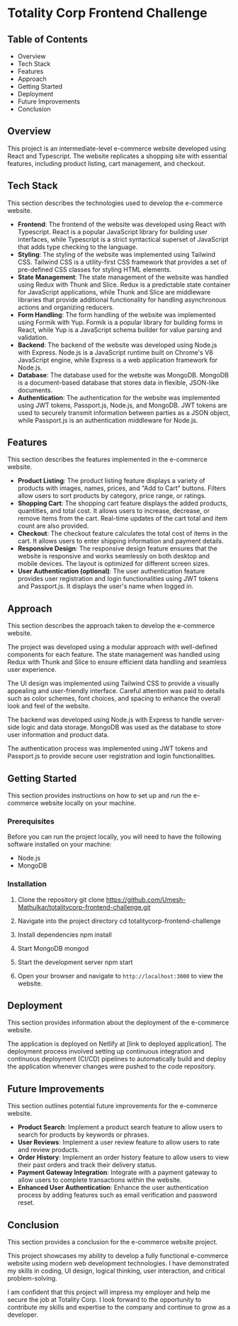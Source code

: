 # Totality Corp Frontend Challenge

## Table of Contents

- Overview
- Tech Stack
- Features
- Approach
- Getting Started
- Deployment
- Future Improvements
- Conclusion

## Overview

This project is an intermediate-level e-commerce website developed using React and Typescript. The website replicates a shopping site with essential features, including product listing, cart management, and checkout.

## Tech Stack

This section describes the technologies used to develop the e-commerce website.

- **Frontend**: The frontend of the website was developed using React with Typescript. React is a popular JavaScript library for building user interfaces, while Typescript is a strict syntactical superset of JavaScript that adds type checking to the language.
- **Styling**: The styling of the website was implemented using Tailwind CSS. Tailwind CSS is a utility-first CSS framework that provides a set of pre-defined CSS classes for styling HTML elements.
- **State Management**: The state management of the website was handled using Redux with Thunk and Slice. Redux is a predictable state container for JavaScript applications, while Thunk and Slice are middleware libraries that provide additional functionality for handling asynchronous actions and organizing reducers.
- **Form Handling**: The form handling of the website was implemented using Formik with Yup. Formik is a popular library for building forms in React, while Yup is a JavaScript schema builder for value parsing and validation.
- **Backend**: The backend of the website was developed using Node.js with Express. Node.js is a JavaScript runtime built on Chrome's V8 JavaScript engine, while Express is a web application framework for Node.js.
- **Database**: The database used for the website was MongoDB. MongoDB is a document-based database that stores data in flexible, JSON-like documents.
- **Authentication**: The authentication for the website was implemented using JWT tokens, Passport.js, Node.js, and MongoDB. JWT tokens are used to securely transmit information between parties as a JSON object, while Passport.js is an authentication middleware for Node.js.

## Features

This section describes the features implemented in the e-commerce website.

- **Product Listing**: The product listing feature displays a variety of products with images, names, prices, and "Add to Cart" buttons. Filters allow users to sort products by category, price range, or ratings.
- **Shopping Cart**: The shopping cart feature displays the added products, quantities, and total cost. It allows users to increase, decrease, or remove items from the cart. Real-time updates of the cart total and item count are also provided.
- **Checkout**: The checkout feature calculates the total cost of items in the cart. It allows users to enter shipping information and payment details.
- **Responsive Design**: The responsive design feature ensures that the website is responsive and works seamlessly on both desktop and mobile devices. The layout is optimized for different screen sizes.
- **User Authentication (optional)**: The user authentication feature provides user registration and login functionalities using JWT tokens and Passport.js. It displays the user's name when logged in.

## Approach

This section describes the approach taken to develop the e-commerce website.

The project was developed using a modular approach with well-defined components for each feature. The state management was handled using Redux with Thunk and Slice to ensure efficient data handling and seamless user experience.

The UI design was implemented using Tailwind CSS to provide a visually appealing and user-friendly interface. Careful attention was paid to details such as color schemes, font choices, and spacing to enhance the overall look and feel of the website.

The backend was developed using Node.js with Express to handle server-side logic and data storage. MongoDB was used as the database to store user information and product data.

The authentication process was implemented using JWT tokens and Passport.js to provide secure user registration and login functionalities.

## Getting Started

This section provides instructions on how to set up and run the e-commerce website locally on your machine.

### Prerequisites

Before you can run the project locally, you will need to have the following software installed on your machine:

- Node.js
- MongoDB

### Installation

1. Clone the repository
git clone https://github.com/Umesh-Mathulkar/totalitycorp-frontend-challenge.git


2. Navigate into the project directory
cd totalitycorp-frontend-challenge


3. Install dependencies
npm install


4. Start MongoDB
mongod


5. Start the development server
npm start


6. Open your browser and navigate to `http://localhost:3000` to view the website.

## Deployment

This section provides information about the deployment of the e-commerce website.

The application is deployed on Netlify at [link to deployed application]. The deployment process involved setting up continuous integration and continuous deployment (CI/CD) pipelines to automatically build and deploy the application whenever changes were pushed to the code repository.

## Future Improvements

This section outlines potential future improvements for the e-commerce website.

- **Product Search**: Implement a product search feature to allow users to search for products by keywords or phrases.
- **User Reviews**: Implement a user review feature to allow users to rate and review products.
- **Order History**: Implement an order history feature to allow users to view their past orders and track their delivery status.
- **Payment Gateway Integration**: Integrate with a payment gateway to allow users to complete transactions within the website.
- **Enhanced User Authentication**: Enhance the user authentication process by adding features such as email verification and password reset.

## Conclusion

This section provides a conclusion for the e-commerce website project.

This project showcases my ability to develop a fully functional e-commerce website using modern web development technologies. I have demonstrated my skills in coding, UI design, logical thinking, user interaction, and critical problem-solving.

I am confident that this project will impress my employer and help me secure the job at Totality Corp. I look forward to the opportunity to contribute my skills and expertise to the company and continue to grow as a developer.
